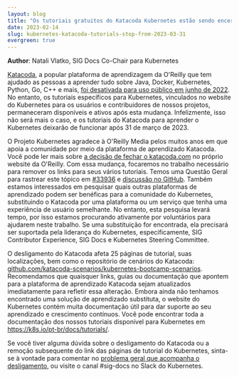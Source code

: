 ```yaml
---
layout: blog
title: "Os tutoriais gratuitos do Katacoda Kubernetes estão sendo encerrados"
date: 2023-02-14
slug: kubernetes-katacoda-tutorials-stop-from-2023-03-31
evergreen: true
---
```


**Author**: Natali Vlatko, SIG Docs Co-Chair para Kubernetes

[Katacoda](https://katacoda.com/kubernetes), a popular plataforma de aprendizagem da O'Reilly que tem ajudado as pessoas a aprender tudo sobre Java, Docker, Kubernetes, Python, Go, C++ e mais, [foi desativada para uso público em junho de 2022](https://www.oreilly.com/online-learning/leveraging-katacoda-technology.html). No entanto, os tutoriais específicos para Kubernetes, vinculados no website do Kubernetes para os usuários e contribuidores de nossos projetos, permaneceram disponíveis e ativos após esta mudança. Infelizmente, isso não será mais o caso, e os tutoriais do Katacoda para aprender o Kubernetes deixarão de funcionar após 31 de março de 2023.

O Projeto Kubernetes agradece à O'Reilly Media pelos muitos anos em que apoia a comunidade por meio da plataforma de aprendizado Katacoda. Você pode ler mais sobre [a decisão de fechar o katacoda.com](https://www.oreilly.com/online-learning/leveraging-katacoda-technology.html) no próprio website da O'Reilly. Com essa mudança, focaremos no trabalho necessário para remover os links para seus vários tutoriais. Temos uma Questão Geral para rastrear este tópico em [#33936](https://github.com/kubernetes/website/issues/33936) e [discussão no GitHub](https://github.com/kubernetes/website/discussions/38878). Também estamos interessados em pesquisar quais outras plataformas de aprendizado podem ser benéficas para a comunidade do Kubernetes, substituindo o Katacoda por uma plataforma ou um serviço que tenha uma experiência de usuário semelhante. No entanto, esta pesquisa levará tempo, por isso estamos procurando ativamente por voluntários para ajudarem neste trabalho. Se uma substituição for encontrada, ela precisará ser suportada pela liderança do Kubernetes, especificamente, SIG Contributor Experience, SIG Docs e Kubernetes Steering Committee.

O desligamento do Katacoda afeta 25 páginas de tutorial, suas localizações, bem como o repositório de cenários do Katacoda: [github.com/katacoda-scenarios/kubernetes-bootcamp-scenarios](https://github.com/katacoda-scenarios/kubernetes-bootcamp-scenarios). Recomendamos que quaisquer links, guias ou documentação que apontem para a plataforma de aprendizado Katacoda sejam atualizados imediatamente para refletir essa alteração. Embora ainda não tenhamos encontrado uma solução de aprendizado substituta, o website do Kubernetes contém muita documentação útil para dar suporte ao seu aprendizado e crescimento contínuos. Você pode encontrar toda a documentação dos nossos tutoriais disponível para Kubernetes em <https://k8s.io/pt-br/docs/tutorials/>.

Se você tiver alguma dúvida sobre o desligamento do Katacoda ou a remoção subsequente do link das páginas de tutorial do Kubernetes, sinta-se à vontade para comentar no [problema geral que acompanha o desligamento](<https://github.com/kubernetes/website/issues/33936>), ou visite o canal #sig-docs no Slack do Kubernetes.
